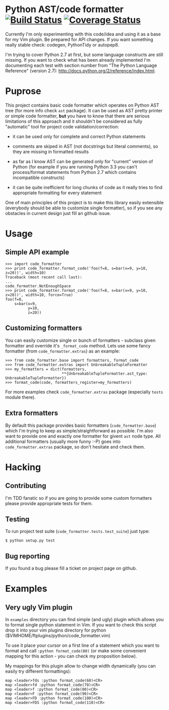 Python AST/code formatter [![Build Status](https://travis-ci.org/paluh/code-formatter.png?branch=master)](https://travis-ci.org/paluh/code-formatter) [![Coverage Status](https://coveralls.io/repos/paluh/code-formatter/badge.png?branch=master)](https://coveralls.io/r/paluh/code-formatter?branch=master)
==========================

Currently I'm only experimenting with this code/idea and using it as a base for my Vim plugin. Be prepared for API changes. If you want something really stable check: codegen, PythonTidy or autopep8.

I'm trying to cover Python 2.7 at first, but some language constructs are still missing. If you want to check what has been already implemented I'm documenting each test with section number from "The Python Language Reference" (version 2.7): http://docs.python.org/2/reference/index.html.


# Puprose

This project contains basic code formatter which operates on Python AST tree (for more info check `ast` package). It can be used as AST pretty printer or simple code formatter, __but__ you have to know that there are serious limitations of this approach and it shouldn't be considered as fully "automatic" tool for project code validation/correction:

* it can be used only for complete and correct Python statements

* comments are skiped in AST (not docstrings but literal comments), so they are missing in formatted results

* as far as I know AST can be generated only for "current" version of Python (for example if you are running Python 3.3 you can't process/format statements from Python 2.7 which contains incompatible constructs)

* it can be quite inefficient for long chunks of code as it really tries to find appropriate formatting for every statement

One of main principles of this project is to make this library easily extensible (everybody should be able to customize single formatter), so if you see any obstacles in current design just fill an github issue.


# Usage

## Simple API example

    >>> import code_formatter
    >>> print code_formatter.format_code('foo(f=8, s=bar(x=9, y=10, z=20))', width=10)
    Traceback (most recent call last):
    ...
    code_formatter.NotEnoughSpace
    >>> print code_formatter.format_code('foo(f=8, s=bar(x=9, y=10, z=20))', width=10, force=True)
    foo(f=8,
        s=bar(x=9,
              y=10,
              z=20))

## Customizing formatters

You can easily customize single or bunch of formatters - subclass given formatter and override it's `_format_code` method. Lets use some fancy formatter (from `code_formatter.extras`) as an example:

    >>> from code_formatter.base import formatters, format_code
    >>> from code_formatter.extras import UnbreakableTupleFormatter
    >>> my_formatters = dict(formatters,
                             **{UnbreakableTupleFormatter.ast_type: UnbreakableTupleFormatter})
    >>> format_code(code, formatters_register=my_formatters)

For more examples check `code_formatter.extras` package (especially `tests` module there).

## Extra formatters
By default this package provides basic formatters (`code_formatter.base`) which I'm trying to keep as simple/straightforward as possible. I'm also want to provide one and exactly one formatter for givent `ast` node type. All additional formatters (usually more funny :-P) goes into `code_formatter.extras` package, so don't hesitate and check them.

# Hacking

## Contributing

I'm TDD fanatic so if you are going to provide some custom formatters please provide appropriate tests for them.

## Testing

To run project test suite (`code_formatter.tests.test_suite`) just type:

    $ python setup.py test

## Bug reporting

If you found a bug please fill a ticket on project page on github.

# Examples

## Very ugly Vim plugin

In `examples` directory you can find simple (and ugly) plugin which allows you to format single python statement in Vim. If you want to check this script drop it into your vim plugins directory for python ($VIMHOME/ftplugins/python/code\_formatter.vim)

To use it place your cursor on a first line of a statement which you want to format and call `:python format_code(80)` (or make some convenient mapping for this action - you can check my proposition below).

My mappings for this plugin allow to change width dynamically (you can easily try different formattings):

    map <leader>fds :python format_code(60)<CR>
    map <leader>fd :python format_code(70)<CR>
    map <leader>f :python format_code(80)<CR>
    map <leader>F :python format_code(90)<CR>
    map <leader>FD :python format_code(100)<CR>
    map <leader>FDS :python format_code(110)<CR>
